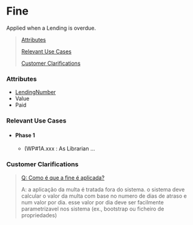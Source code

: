 # Fine

Applied when a Lending is overdue.

> [Attributes](#attributes)
>
> [Relevant Use Cases](#Relevant-Use-Cases)
>
> [Customer Clarifications](#Customer-Clarifications)

### Attributes
- [LendingNumber](../ValueObjects/LendingNumber.md)
- Value
- Paid


### Relevant Use Cases
- #### Phase 1
    - (WP#1A.xxx : As Librarian ...

### Customer Clarifications
>[Q: Como é que a fine é aplicada?](https://moodle.isep.ipp.pt/mod/forum/discuss.php?d=28911#p36509)
>
>A: a aplicação da multa é tratada fora do sistema. o sistema deve calcular o valor da multa com base no numero de dias de atraso e num valor por dia. esse valor por dia deve ser facilmente parametrizavel nos sistema (ex., bootstrap ou ficheiro de propriedades)